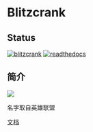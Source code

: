 # Blitzcrank

## Status

[![blitzcrank](https://travis-ci.com/yishenggudou/blitzcrank.svg?branch=master)](https://travis-ci.com/yishenggudou/blitzcrank)
[![readthedocs](https://readthedocs.org/projects/blitzcrank/badge/?version=latest)](https://blitzcrank.readthedocs.io/zh_CN/latest/)

## 简介

![](https://ddragon.leagueoflegends.com/cdn/8.24.1/img/champion/Blitzcrank.png)

名字取自英雄联盟

[文档](https://blitzcrank.readthedocs.io/zh_CN/latest/)


